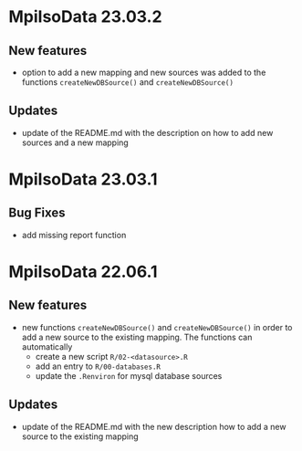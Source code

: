 # MpiIsoData 23.03.2

## New features
- option to add a new mapping and new sources was added to the functions `createNewDBSource()` and `createNewDBSource()`

## Updates
- update of the README.md with the description on how to add new sources and a new mapping

# MpiIsoData 23.03.1

## Bug Fixes
- add missing report function

# MpiIsoData 22.06.1

## New features
- new functions `createNewDBSource()` and `createNewDBSource()` in order to add a new source to the existing mapping. The functions can automatically 
  - create a new script `R/02-<datasource>.R`
  - add an entry to `R/00-databases.R`
  - update the `.Renviron` for mysql database sources

## Updates
- update of the README.md with the new description how to add a new source to the existing mapping
